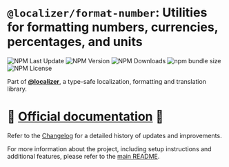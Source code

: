 # `@localizer/format-number`: Utilities for formatting numbers, currencies, percentages, and units

![NPM Last Update](https://img.shields.io/npm/last-update/%40localizer%2Fformat-number)
![NPM Version](https://img.shields.io/npm/v/%40localizer%2Fformat-number)
![NPM Downloads](https://img.shields.io/npm/dm/%40localizer%2Fformat-number)
![npm bundle size](https://img.shields.io/bundlephobia/min/%40localizer%2Fformat-number)
![NPM License](https://img.shields.io/npm/l/%40localizer%2Fformat-number)

Part of [**@localizer**](https://124c4a.github.io/localizer), a type-safe localization, formatting and translation library.

# 📖 [Official documentation](https://124c4a.github.io/localizer) 📖

Refer to the [Changelog](./CHANGELOG.md) for a detailed history of updates and improvements.

For more information about the project, including setup instructions and additional features, please refer to the [main README](../../README.md).
